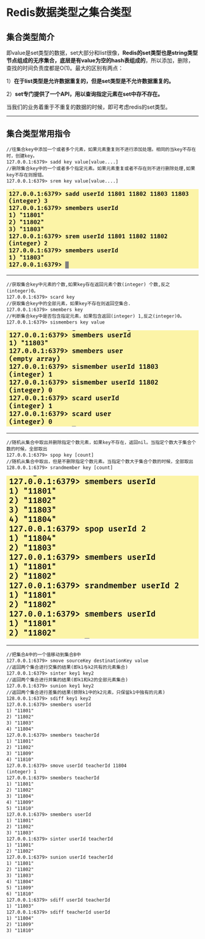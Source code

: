 # Redis数据类型之集合类型

## 集合类型简介

即value是set类型的数据，set大部分和list很像，**Redis的set类型也是string类型节点组成的无序集合，底层是有value为空的hash表组成的**，所以添加，删除，查找的时间负责度都是O(1)。最大的区别有两点：

1）**在于list类型是允许数据重复的，但是set类型是不允许数据重复的。**

2）**set专门提供了一个API，用以查询指定元素在set中存不存在。**

当我们的业务着重于不重复的数据的时候，即可考虑redis的set类型。

------

## 集合类型常用指令

```
//往集合key中添加一个或者多个元素，如果元素重复则不进行添加处理。相同的当key不存在时，创建key。
127.0.0.1:6379> sadd key value[value....]
//删除集合key中的一个或者多个指定元素。如果元素重复或者不存在则不进行删除处理,如果key不存在则报错。
127.0.0.1:6379> srem key value[value....]
```

![img](../图片/redisSet01.png)

------

```
//获取集合key中元素的个数,如果key存在返回元素个数(integer) 个数,反之(integer)0。
127.0.0.1:6379> scard key
//获取集合key中的全部元素，如果key不存在则返回空集合.
127.0.0.1:6379> smembers key
//判断集合key中是否包含指定元素，如果包含返回(integer) 1,反之(integer)0。
127.0.0.1:6379> sismembers key value
```

![img](../图片/redisSet02.png)

------

```
//随机从集合中取出并删除指定个数元素，如果key不存在，返回nil。当指定个数大于集合个数的时候，全部取出
127.0.0.1:6379> spop key [count]
//随机从集合中取出，但是不删除指定个数元素。当指定个数大于集合个数的时候，全部取出
128.0.0.1:6379> srandmember key [count]
```

![img](../图片/redisSet03.png)

------

```
//把集合A中的一个值移动到集合B中
127.0.0.1:6379> smove sourceKey destinationKey value
//返回两个集合进行交集的结果(即k1与k2共有的元素集合)
127.0.0.1:6379> sinter key1 key2
//返回两个集合进行并集的结果(即k1和k2的全部元素集合)
127.0.0.1:6379> sunion key1 key2
//返回两个集合进行差集的结果(排除k1中的k2元素，只保留k1中独有的元素)
128.0.0.1:6379> sdiff key1 key2
127.0.0.1:6379> smembers userId
1) "11801"
2) "11802"
3) "11803"
4) "11804"
127.0.0.1:6379> smembers teacherId
1) "11801"
2) "11802"
3) "11809"
4) "11810"
127.0.0.1:6379> smove userId teacherId 11804
(integer) 1
127.0.0.1:6379> smembers teacherId
1) "11801"
2) "11802"
3) "11804"
4) "11809"
5) "11810"
127.0.0.1:6379> smembers userId
1) "11801"
2) "11802"
3) "11803"
127.0.0.1:6379> sinter userId teacherId
1) "11801"
2) "11802"
127.0.0.1:6379> sunion userId teacherId
1) "11801"
2) "11802"
3) "11803"
4) "11804"
5) "11809"
6) "11810"
127.0.0.1:6379> sdiff userId teacherId
1) "11803"
127.0.0.1:6379> sdiff teacherId userId
1) "11804"
2) "11809"
3) "11810"
```